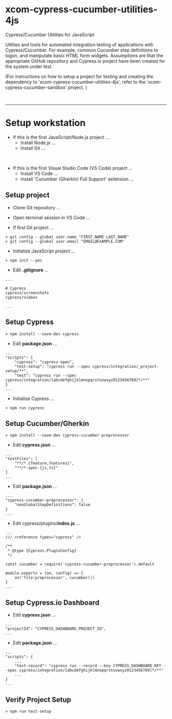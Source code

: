 # xcom-cypress-cucumber-utilities-4js

Cypress/Cucumber Utilities for JavaScript

Utilties and tools for automated integration testing of applications with Cypress/Cucumber.  For example, common Cucumber step definitions to logon, and manipulate basic HTML form widgets.
  Assumptions are that the appropriate GitHub repository and Cypress.io project have been created for the system under test.

(For instructions on how to setup a project for testing and creating the dependency to 'xcom-cypress-cucumber-utilities-4js', refer to the 'xcom-cypress-cucumber-sandbox' project. )

<br/>

---

# Setup workstation

* If this is the first JavaScript/Node.js project ...
    * Install Node.js ...
    * Install Git ...

<br>

* If this is the first Visual Studio Code (VS Code) project ...
    * Install VS Code ...
    * install 'Cucumber (Gherkin) Full Support' extension ...


## Setup project

* Clone Git repository ...

* Open terminal session in VS Code ...

* If first Git project ...

```
> git config --global user.name "FIRST_NAME LAST_NAME"
> git config --global user.email "EMAIL@EXAMPLE.COM"
```

* Initialize JavaScript project ...

```
> npm init --yes
```

* Edit **.gitignore** ...

```
...

# Cypress
cypress/screenshots
cypress/videos

...
```


## Setup Cypress

```
> npm install --save-dev cypress
```

* Edit **package.json** ...

```
...
"scripts": {
    "cypress": "cypress open",
    "test-setup": "cypress run --spec cypress/integration/_project-setup/**",
    "test": "cypress run --spec cypress/integration/[abcdefghijklmnopqrstuvwxyz0123456789]*/**"
}
...
```

* Initialize Cypress ...
```
> npm run cypress
```

## Setup Cucumber/Gherkin

```
> npm install --save-dev cypress-cucumber-preprocessor
```

* Edit **cypress.json** ...

```
...
"testFiles": [
    "**/*.{feature,features}",
    "**/*.spec.{js,ts}"
]
...
```

* Edit **package.json** ...

```
...
"cypress-cucumber-preprocessor": {
    "nonGlobalStepDefinitions": false
}
...
```

* Edit cypress/plugins/**index.js** ...

```
...
/// <reference types="cypress" />

/**
 * @type {Cypress.PluginConfig}
 */

const cucumber = require('cypress-cucumber-preprocessor').default

module.exports = (on, config) => {
    on('file:preprocessor', cucumber())
}
...
```


## Setup Cypress.io Dashboard

* Edit **cypress.json** ...

```
...
"projectId": "CYPRESS_DASHBOARD_PROJECT_ID",
...
```

* Edit **package.json** ...

```
...
"scripts": {
    ...
    "test-record": "cypress run --record --key CYPRESS_DASHBOARD_KEY --spec cypress/integration/[abcdefghijklmnopqrstuvwxyz0123456789]*/**"
    ...
}
...
```



## Verify Project Setup

```
> npm run test-setup
```
